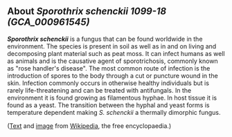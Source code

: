 About *Sporothrix schenckii 1099-18 (GCA\_000961545)* 
-----------------------------------------------------



***Sporothrix schenckii*** is a fungus that can be found worldwide in
the environment. The species is present in soil as well as in and on
living and decomposing plant material such as peat moss. It can infect
humans as well as animals and is the causative agent of sporotrichosis,
commonly known as \"rose handler\'s disease\". The most common route of
infection is the introduction of spores to the body through a cut or
puncture wound in the skin. Infection commonly occurs in otherwise
healthy individuals but is rarely life-threatening and can be treated
with antifungals. In the environment it is found growing as filamentous
hyphae. In host tissue it is found as a yeast. The transition between
the hyphal and yeast forms is temperature dependent making *S.
schenckii* a thermally dimorphic fungus.

([Text](http://en.wikipedia.org/wiki/Sporothrix_schenckii) and
[image](https://commons.wikimedia.org/wiki/File:Conidiophores_and_conidia_of_the_fungus_Sporothrix_schenckii_PHIL_4208_lores.jpg)
from [Wikipedia](http://en.wikipedia.org/), the free encyclopaedia.)
